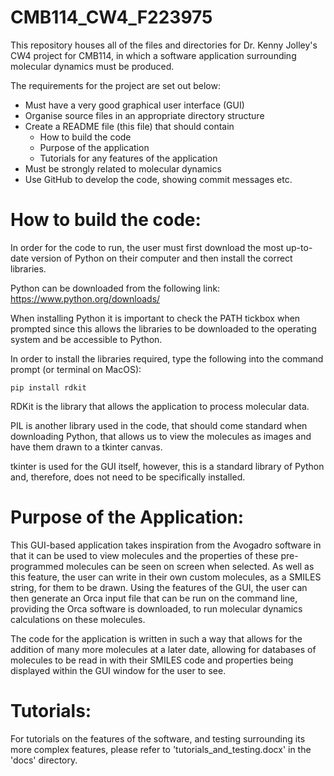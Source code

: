 # CMB114_CW4_F223975

This repository houses all of the files and directories for Dr. Kenny Jolley's CW4 project for CMB114,
in which a software application surrounding molecular dynamics must be produced.

The requirements for the project are set out below:

- Must have a very good graphical user interface (GUI)
- Organise source files in an appropriate directory structure
- Create a README file (this file) that should contain
    - How to build the code
    - Purpose of the application
    - Tutorials for any features of the application
- Must be strongly related to molecular dynamics
- Use GitHub to develop the code, showing commit messages etc.

# How to build the code:

In order for the code to run, the user must first download the most up-to-date version of Python on their computer and then install the correct libraries. 

Python can be downloaded from the following link:
https://www.python.org/downloads/

When installing Python it is important to check the PATH tickbox when prompted since this allows the libraries to be downloaded to the operating system and be accessible to Python. 

In order to install the libraries required, type the following into the command prompt (or terminal on MacOS):

`pip install rdkit`

RDKit is the library that allows the application to process molecular data.

PIL is another library used in the code, that should come standard when downloading Python, that allows us to view the molecules as images and have them drawn to a tkinter canvas. 

tkinter is used for the GUI itself, however, this is a standard library of Python and, therefore, does not need to be specifically installed. 

# Purpose of the Application:

This GUI-based application takes inspiration from the Avogadro software in that it can be used to view molecules and the properties of these pre-programmed molecules can be seen on screen when selected. As well as this feature, the user can write in their own custom molecules, as a SMILES string, for them to be drawn. Using the features of the GUI, the user can then generate an Orca input file that can be run on the command line, providing the Orca software is downloaded, to run molecular dynamics calculations on these molecules. 

The code for the application is written in such a way that allows for the addition of many more molecules at a later date, allowing for databases of molecules to be read in with their SMILES code and properties being displayed within the GUI window for the user to see. 

# Tutorials:

For tutorials on the features of the software, and testing surrounding its more complex features, please refer to 'tutorials_and_testing.docx' in the 'docs' directory. 
